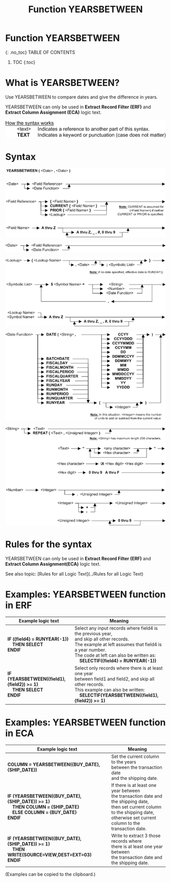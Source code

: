 ﻿---
layout: default
title: "Function YEARSBETWEEN"
parent: Functions
grand_parent: Workbench Logic Text Full Details
nav_order: 27
---
# Function YEARSBETWEEN
{: .no_toc}
TABLE OF CONTENTS 
1. TOC
{:toc}  


# What is YEARSBETWEEN?

Use YEARSBETWEEN to compare dates and give the difference in years.

YEARSBETWEEN can only be used in **Extract Record Filter (ERF)** and **Extract Column Assignment (ECA)** logic text.


![(Syntax Legend)](../../images/LTZZ_Syntax_legend.gif )

# Syntax 

![Function RUNYEAR 1](../../images/LTSF_YRSBTWDATE_01.gif)

![Function RUNYEAR 2](../../images/LTSF_Date_01.gif)

![Function RUNYEAR 3](../../images/LTSF_DATE_02.gif)

![Function RUNYEAR 4](../../images/LTSF_DATE_03.gif)

![Function RUNYEAR 5](../../images/LTSF_DATE_04.gif)


# Rules for the syntax 

YEARSBETWEEN can only be used in **Extract Record Filter (ERF)** and **Extract Column Assignment(ECA)** logic text.

See also topic: [Rules for all Logic Text](../Rules for all Logic Text) 


# Examples: YEARSBETWEEN function in ERF 

|Example logic text|Meaning|
|------------------|-------|
|**IF ({field4} = RUNYEAR(-1))<br>&nbsp;&nbsp;&nbsp;&nbsp;THEN SELECT<br>ENDIF**|Select any input records where field4 is the previous year,<br>and skip all other records.<br>The example at left assumes that field4 is a year number.<br>The code at left can also be written as:<br>&nbsp;&nbsp;&nbsp;&nbsp;**SELECTIF({field4} = RUNYEAR(-1))**|
|**IF (YEARSBETWEEN({field1},{field2}) >= 1)<br>&nbsp;&nbsp;&nbsp;&nbsp;THEN SELECT<br>ENDIF**|Select only records where there is at least one year<br>between field1 and field2, and skip all other records.<br>This example can also be written:<br>&nbsp;&nbsp;&nbsp;&nbsp;**SELECTIF(YEARSBETWEEN({field1},{field2}) >= 1)**|



# Examples: YEARSBETWEEN function in ECA 

|Example logic text|Meaning|
|------------------|-------|
|**COLUMN = YEARSBETWEEN({BUY_DATE},{SHIP_DATE})**|Set the current column to the years<br>between the transaction date<br>and the shipping date.|
|**IF (YEARSBETWEEN({BUY_DATE},{SHIP_DATE}) >= 1)<br>&nbsp;&nbsp;&nbsp;&nbsp;THEN COLUMN = {SHIP_DATE}<br>&nbsp;&nbsp;&nbsp;&nbsp;ELSE COLUMN = {BUY_DATE}<br>ENDIF**|If there is at least one year between<br>the transaction date and the shipping date,<br>then set current column to the shipping date,<br>otherwise set current column to the<br>transaction date.|
|**IF (YEARSBETWEEN({BUY_DATE},{SHIP_DATE}) >= 1)<br>&nbsp;&nbsp;&nbsp;&nbsp;THEN WRITE(SOURCE=VIEW,DEST=EXT=03)<br>ENDIF**|Write to extract 3 those records where<br>there is at least one year between<br>the transaction date and the shipping date.|


  
  (Examples can be copied to the clipboard.)
  

